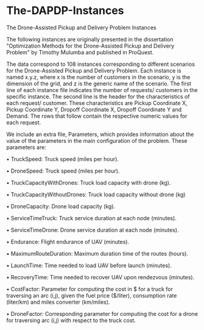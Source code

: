 # The-DAPDP-Instances
The Drone-Assisted Pickup and Delivery Problem Instances

The following instances are originally presented in the dissertation "Optimization Methods for the Drone-Assisted Pickup and Delivery Problem" by Timothy Mulumba and published in ProQuest.

The data correspond to 108 instances corresponding to different scenarios for the Drone-Assisted Pickup and Delivery Problem. Each instance is named x.y.z, where x is the number of customers in the scenario, y is the dimension of the grid, and z is the generic name of the scenario. 
The first line of each instance file indicates the number of requests/ customers in the specific instance. The second line is the header for the characteristics of each request/ customer. These characteristics are Pickup Coordinate X, Pickup Coordinate Y, Dropoff Coordinate X, Dropoff Coordinate Y and Demand. The rows that follow contain the respective numeric values for each request.

We include an extra file, Parameters, which provides information about the value of the parameters in the main configuration of the problem. These parameters are:

•	TruckSpeed: Truck speed (miles per hour).

•	DroneSpeed: Truck speed (miles per hour).

•	TruckCapacityWithDrones: Truck load capacity with drone (kg).

•	TruckCapacityWithoutDrones: Truck load capacity without drone (kg)

•	DroneCapacity: Drone load capacity (kg).

•	ServiceTimeTruck: Truck service duration at each node (minutes).

•	ServiceTimeDrone: Drone service duration at each node (minutes).

•	Endurance: Flight endurance of UAV (minutes).

•	MaximumRouteDuration: Maximum duration time of the routes (hours).

•	LaunchTime: Time needed to load UAV before launch (minutes).

•	RecoveryTime: Time needed to recover UAV upon rendezvous (minutes).

•	CostFactor: Parameter for computing the cost in $ for a truck for traversing an arc (i,j), given the fuel price ($/liter), consumption rate (liter/km) and miles converter (km/miles).

•	DroneFactor: Corresponding parameter for computing the cost for a drone for traversing arc (i,j) with respect to the truck cost.
